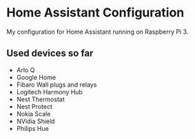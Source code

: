 # Home Assistant Configuration
My configuration for Home Assistant running on Raspberry Pi 3.

## Used devices so far
* Arlo Q
* Google Home
* Fibaro Wall plugs and relays
* Logitech Harmony Hub
* Nest Thermostat
* Nest Protect
* Nokia Scale
* NVidia Shield
* Philips Hue
